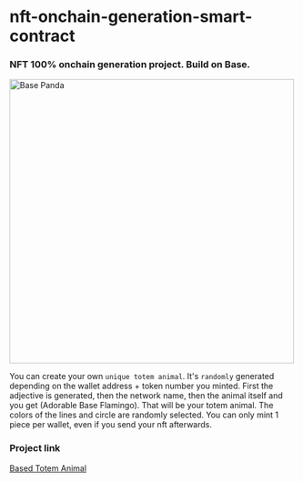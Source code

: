 # nft-onchain-generation-smart-contract
### NFT 100% onchain generation project. Build on Base.

<img src="https://bafybeiho64w753agh6eg2dzc4bv37ckuwlcsbjm2evlxbyw3irdxip6zhy.gateway.ipfscdn.io/OnchainGeneration.svg" alt="Base Panda" width=500 height=500>

You can create your own `unique totem animal`. It's `randomly` generated depending on the wallet address + token number you minted. First the adjective is generated, then the network name, then the animal itself and you get (Adorable Base Flamingo). That will be your totem animal. The colors of the lines and circle are randomly selected. You can only mint 1 piece per wallet, even if you send your nft afterwards.

### Project link
[Based Totem Animal](https://based-totem-animal.vercel.app/)
